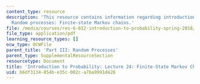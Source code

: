 ```yaml
---
content_type: resource
description: 'This resource contains information regarding introduction to probability:
  Random processes: Finite-state Markov chains.'
file: /media/courses/res-6-012-introduction-to-probability-spring-2018/b6df3134854be35c002ca7ba9991d428_MITRES_6_012S18_L24AS.pdf
file_type: application/pdf
learning_resource_types: []
ocw_type: OCWFile
parent_title: 'Part III: Random Processes'
parent_type: SupplementalResourceSection
resourcetype: Document
title: 'Introduction to Probability: Lecture 24: Finite-State Markov Chains'
uid: b6df3134-854b-e35c-002c-a7ba9991d428
---
```

